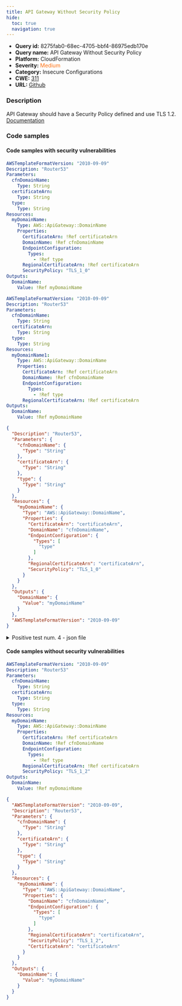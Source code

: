 ```yaml
---
title: API Gateway Without Security Policy
hide:
  toc: true
  navigation: true
---
```


<style>
  .highlight .hll {
    background-color: #ff171742;
  }
  .md-content {
    max-width: 1100px;
    margin: 0 auto;
  }
</style>

-   **Query id:** 8275fab0-68ec-4705-bbf4-86975edb170e
-   **Query name:** API Gateway Without Security Policy
-   **Platform:** CloudFormation
-   **Severity:** <span style="color:#ff7213">Medium</span>
-   **Category:** Insecure Configurations
-   **CWE:** <a href="https://cwe.mitre.org/data/definitions/311.html" onclick="newWindowOpenerSafe(event, 'https://cwe.mitre.org/data/definitions/311.html')">311</a>
-   **URL:** [Github](https://github.com/Checkmarx/kics/tree/master/assets/queries/cloudFormation/aws/api_gateway_without_security_policy)

### Description
API Gateway should have a Security Policy defined and use TLS 1.2.<br>
[Documentation](https://docs.aws.amazon.com/AWSCloudFormation/latest/UserGuide/aws-resource-apigateway-domainname.html#cfn-apigateway-domainname-securitypolicy)

### Code samples
#### Code samples with security vulnerabilities
```yaml title="Positive test num. 1 - yaml file" hl_lines="20"
AWSTemplateFormatVersion: "2010-09-09"
Description: "Router53"
Parameters:
  cfnDomainName:
    Type: String
  certificateArn:
    Type: String
  type:
    Type: String
Resources:
  myDomainName:
    Type: AWS::ApiGateway::DomainName
    Properties:
      CertificateArn: !Ref certificateArn
      DomainName: !Ref cfnDomainName
      EndpointConfiguration:
        Types:
          - !Ref type
      RegionalCertificateArn: !Ref certificateArn
      SecurityPolicy: "TLS_1_0"
Outputs:
  DomainName:
    Value: !Ref myDomainName


```
```yaml title="Positive test num. 2 - yaml file" hl_lines="13"
AWSTemplateFormatVersion: "2010-09-09"
Description: "Router53"
Parameters:
  cfnDomainName:
    Type: String
  certificateArn:
    Type: String
  type:
    Type: String
Resources:
  myDomainName1:
    Type: AWS::ApiGateway::DomainName
    Properties:
      CertificateArn: !Ref certificateArn
      DomainName: !Ref cfnDomainName
      EndpointConfiguration:
        Types:
          - !Ref type
      RegionalCertificateArn: !Ref certificateArn
Outputs:
  DomainName:
    Value: !Ref myDomainName

```
```json title="Positive test num. 3 - json file" hl_lines="26"
{
  "Description": "Router53",
  "Parameters": {
    "cfnDomainName": {
      "Type": "String"
    },
    "certificateArn": {
      "Type": "String"
    },
    "type": {
      "Type": "String"
    }
  },
  "Resources": {
    "myDomainName": {
      "Type": "AWS::ApiGateway::DomainName",
      "Properties": {
        "CertificateArn": "certificateArn",
        "DomainName": "cfnDomainName",
        "EndpointConfiguration": {
          "Types": [
            "type"
          ]
        },
        "RegionalCertificateArn": "certificateArn",
        "SecurityPolicy": "TLS_1_0"
      }
    }
  },
  "Outputs": {
    "DomainName": {
      "Value": "myDomainName"
    }
  },
  "AWSTemplateFormatVersion": "2010-09-09"
}

```
<details><summary>Positive test num. 4 - json file</summary>

```json hl_lines="15"
{
  "Parameters": {
    "type": {
      "Type": "String"
    },
    "cfnDomainName": {
      "Type": "String"
    },
    "certificateArn": {
      "Type": "String"
    }
  },
  "Resources": {
    "myDomainName1": {
      "Properties": {
        "DomainName": "cfnDomainName",
        "EndpointConfiguration": {
          "Types": [
            "type"
          ]
        },
        "RegionalCertificateArn": "certificateArn",
        "CertificateArn": "certificateArn"
      },
      "Type": "AWS::ApiGateway::DomainName"
    }
  },
  "Outputs": {
    "DomainName": {
      "Value": "myDomainName"
    }
  },
  "AWSTemplateFormatVersion": "2010-09-09",
  "Description": "Router53"
}

```
</details>


#### Code samples without security vulnerabilities
```yaml title="Negative test num. 1 - yaml file"
AWSTemplateFormatVersion: "2010-09-09"
Description: "Router53"
Parameters:
  cfnDomainName:
    Type: String
  certificateArn:
    Type: String
  type:
    Type: String
Resources:
  myDomainName:
    Type: AWS::ApiGateway::DomainName
    Properties:
      CertificateArn: !Ref certificateArn
      DomainName: !Ref cfnDomainName
      EndpointConfiguration:
        Types:
          - !Ref type
      RegionalCertificateArn: !Ref certificateArn
      SecurityPolicy: "TLS_1_2"
Outputs:
  DomainName:
    Value: !Ref myDomainName

```
```json title="Negative test num. 2 - json file"
{
  "AWSTemplateFormatVersion": "2010-09-09",
  "Description": "Router53",
  "Parameters": {
    "cfnDomainName": {
      "Type": "String"
    },
    "certificateArn": {
      "Type": "String"
    },
    "type": {
      "Type": "String"
    }
  },
  "Resources": {
    "myDomainName": {
      "Type": "AWS::ApiGateway::DomainName",
      "Properties": {
        "DomainName": "cfnDomainName",
        "EndpointConfiguration": {
          "Types": [
            "type"
          ]
        },
        "RegionalCertificateArn": "certificateArn",
        "SecurityPolicy": "TLS_1_2",
        "CertificateArn": "certificateArn"
      }
    }
  },
  "Outputs": {
    "DomainName": {
      "Value": "myDomainName"
    }
  }
}

```
